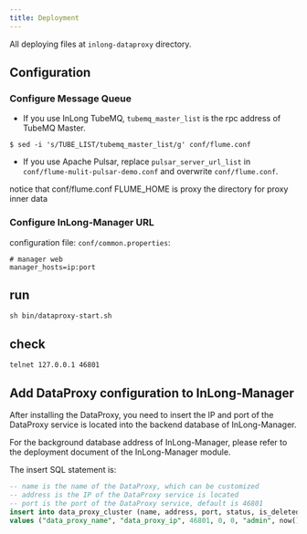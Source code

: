 ```yaml
---
title: Deployment
---
```


All deploying files at `inlong-dataproxy` directory.
## Configuration

### Configure Message Queue

- If you use InLong TubeMQ, `tubemq_master_list` is the rpc address of TubeMQ Master.
```
$ sed -i 's/TUBE_LIST/tubemq_master_list/g' conf/flume.conf
```

- If you use Apache Pulsar, replace `pulsar_server_url_list` in `conf/flume-mulit-pulsar-demo.conf` and overwrite `conf/flume.conf`.

notice that conf/flume.conf FLUME_HOME is proxy the directory for proxy inner data

### Configure InLong-Manager URL

configuration file: `conf/common.properties`:
```
# manager web 
manager_hosts=ip:port 
```

## run

```
sh bin/dataproxy-start.sh
```
	

## check
```
telnet 127.0.0.1 46801
```

## Add DataProxy configuration to InLong-Manager

After installing the DataProxy, you need to insert the IP and port of the DataProxy service is located into the backend database of InLong-Manager.

For the background database address of InLong-Manager, please refer to the deployment document of the InLong-Manager module.

The insert SQL statement is:

```sql
-- name is the name of the DataProxy, which can be customized
-- address is the IP of the DataProxy service is located
-- port is the port of the DataProxy service, default is 46801
insert into data_proxy_cluster (name, address, port, status, is_deleted, creator, create_time, modify_time)
values ("data_proxy_name", "data_proxy_ip", 46801, 0, 0, "admin", now(), now());
```

